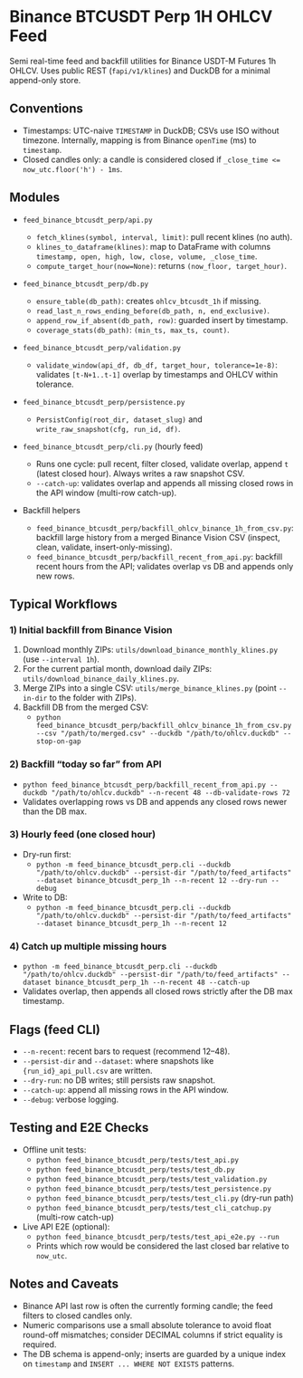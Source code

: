 # Binance BTCUSDT Perp 1H OHLCV Feed

Semi real-time feed and backfill utilities for Binance USDT-M Futures 1h OHLCV. Uses public REST (`fapi/v1/klines`) and DuckDB for a minimal append-only store.

## Conventions
- Timestamps: UTC-naive `TIMESTAMP` in DuckDB; CSVs use ISO without timezone. Internally, mapping is from Binance `openTime` (ms) to `timestamp`.
- Closed candles only: a candle is considered closed if `_close_time <= now_utc.floor('h') - 1ms`.

## Modules
- `feed_binance_btcusdt_perp/api.py`
  - `fetch_klines(symbol, interval, limit)`: pull recent klines (no auth).
  - `klines_to_dataframe(klines)`: map to DataFrame with columns `timestamp, open, high, low, close, volume, _close_time`.
  - `compute_target_hour(now=None)`: returns `(now_floor, target_hour)`.

- `feed_binance_btcusdt_perp/db.py`
  - `ensure_table(db_path)`: creates `ohlcv_btcusdt_1h` if missing.
  - `read_last_n_rows_ending_before(db_path, n, end_exclusive)`.
  - `append_row_if_absent(db_path, row)`: guarded insert by timestamp.
  - `coverage_stats(db_path)`: `(min_ts, max_ts, count)`.

- `feed_binance_btcusdt_perp/validation.py`
  - `validate_window(api_df, db_df, target_hour, tolerance=1e-8)`: validates `[t-N+1..t-1]` overlap by timestamps and OHLCV within tolerance.

- `feed_binance_btcusdt_perp/persistence.py`
  - `PersistConfig(root_dir, dataset_slug)` and `write_raw_snapshot(cfg, run_id, df)`.

- `feed_binance_btcusdt_perp/cli.py` (hourly feed)
  - Runs one cycle: pull recent, filter closed, validate overlap, append `t` (latest closed hour). Always writes a raw snapshot CSV.
  - `--catch-up`: validates overlap and appends all missing closed rows in the API window (multi-row catch-up).

- Backfill helpers
  - `feed_binance_btcusdt_perp/backfill_ohlcv_binance_1h_from_csv.py`: backfill large history from a merged Binance Vision CSV (inspect, clean, validate, insert-only-missing).
  - `feed_binance_btcusdt_perp/backfill_recent_from_api.py`: backfill recent hours from the API; validates overlap vs DB and appends only new rows.

## Typical Workflows

### 1) Initial backfill from Binance Vision
1. Download monthly ZIPs: `utils/download_binance_monthly_klines.py` (use `--interval 1h`).
2. For the current partial month, download daily ZIPs: `utils/download_binance_daily_klines.py`.
3. Merge ZIPs into a single CSV: `utils/merge_binance_klines.py` (point `--in-dir` to the folder with ZIPs).
4. Backfill DB from the merged CSV:
   - `python feed_binance_btcusdt_perp/backfill_ohlcv_binance_1h_from_csv.py --csv "/path/to/merged.csv" --duckdb "/path/to/ohlcv.duckdb" --stop-on-gap`

### 2) Backfill “today so far” from API
- `python feed_binance_btcusdt_perp/backfill_recent_from_api.py --duckdb "/path/to/ohlcv.duckdb" --n-recent 48 --db-validate-rows 72`
- Validates overlapping rows vs DB and appends any closed rows newer than the DB max.

### 3) Hourly feed (one closed hour)
- Dry-run first:
  - `python -m feed_binance_btcusdt_perp.cli --duckdb "/path/to/ohlcv.duckdb" --persist-dir "/path/to/feed_artifacts" --dataset binance_btcusdt_perp_1h --n-recent 12 --dry-run --debug`
- Write to DB:
  - `python -m feed_binance_btcusdt_perp.cli --duckdb "/path/to/ohlcv.duckdb" --persist-dir "/path/to/feed_artifacts" --dataset binance_btcusdt_perp_1h --n-recent 12`

### 4) Catch up multiple missing hours
- `python -m feed_binance_btcusdt_perp.cli --duckdb "/path/to/ohlcv.duckdb" --persist-dir "/path/to/feed_artifacts" --dataset binance_btcusdt_perp_1h --n-recent 48 --catch-up`
- Validates overlap, then appends all closed rows strictly after the DB max timestamp.

## Flags (feed CLI)
- `--n-recent`: recent bars to request (recommend 12–48).
- `--persist-dir` and `--dataset`: where snapshots like `{run_id}_api_pull.csv` are written.
- `--dry-run`: no DB writes; still persists raw snapshot.
- `--catch-up`: append all missing rows in the API window.
- `--debug`: verbose logging.

## Testing and E2E Checks
- Offline unit tests:
  - `python feed_binance_btcusdt_perp/tests/test_api.py`
  - `python feed_binance_btcusdt_perp/tests/test_db.py`
  - `python feed_binance_btcusdt_perp/tests/test_validation.py`
  - `python feed_binance_btcusdt_perp/tests/test_persistence.py`
  - `python feed_binance_btcusdt_perp/tests/test_cli.py` (dry-run path)
  - `python feed_binance_btcusdt_perp/tests/test_cli_catchup.py` (multi-row catch-up)
- Live API E2E (optional):
  - `python feed_binance_btcusdt_perp/tests/test_api_e2e.py --run`
  - Prints which row would be considered the last closed bar relative to `now_utc`.

## Notes and Caveats
- Binance API last row is often the currently forming candle; the feed filters to closed candles only.
- Numeric comparisons use a small absolute tolerance to avoid float round-off mismatches; consider DECIMAL columns if strict equality is required.
- The DB schema is append-only; inserts are guarded by a unique index on `timestamp` and `INSERT ... WHERE NOT EXISTS` patterns.

